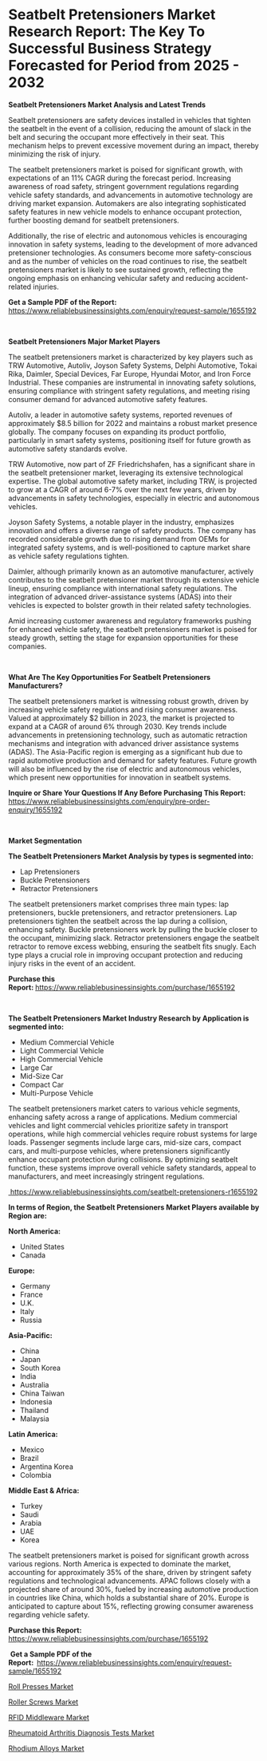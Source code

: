<p><h1>Seatbelt Pretensioners Market Research Report: The Key To Successful Business Strategy Forecasted for Period from 2025 - 2032</h1></p><p><strong>Seatbelt Pretensioners Market Analysis and Latest Trends</strong></p>
<p><p>Seatbelt pretensioners are safety devices installed in vehicles that tighten the seatbelt in the event of a collision, reducing the amount of slack in the belt and securing the occupant more effectively in their seat. This mechanism helps to prevent excessive movement during an impact, thereby minimizing the risk of injury. </p><p>The seatbelt pretensioners market is poised for significant growth, with expectations of an 11% CAGR during the forecast period. Increasing awareness of road safety, stringent government regulations regarding vehicle safety standards, and advancements in automotive technology are driving market expansion. Automakers are also integrating sophisticated safety features in new vehicle models to enhance occupant protection, further boosting demand for seatbelt pretensioners. </p><p>Additionally, the rise of electric and autonomous vehicles is encouraging innovation in safety systems, leading to the development of more advanced pretensioner technologies. As consumers become more safety-conscious and as the number of vehicles on the road continues to rise, the seatbelt pretensioners market is likely to see sustained growth, reflecting the ongoing emphasis on enhancing vehicular safety and reducing accident-related injuries.</p></p>
<p><strong>Get a Sample PDF of the Report:&nbsp;</strong> <a href="https://www.reliablebusinessinsights.com/enquiry/request-sample/1655192?utm_campaign=62&utm_medium=2&utm_source=Github&utm_content=ia&utm_term=07032025&utm_id=seatbelt-pretensioners">https://www.reliablebusinessinsights.com/enquiry/request-sample/1655192</a></p>
<p>&nbsp;</p>
<p><strong>Seatbelt Pretensioners Major Market Players</strong></p>
<p><p>The seatbelt pretensioners market is characterized by key players such as TRW Automotive, Autoliv, Joyson Safety Systems, Delphi Automotive, Tokai Rika, Daimler, Special Devices, Far Europe, Hyundai Motor, and Iron Force Industrial. These companies are instrumental in innovating safety solutions, ensuring compliance with stringent safety regulations, and meeting rising consumer demand for advanced automotive safety features.</p><p>Autoliv, a leader in automotive safety systems, reported revenues of approximately $8.5 billion for 2022 and maintains a robust market presence globally. The company focuses on expanding its product portfolio, particularly in smart safety systems, positioning itself for future growth as automotive safety standards evolve.</p><p>TRW Automotive, now part of ZF Friedrichshafen, has a significant share in the seatbelt pretensioner market, leveraging its extensive technological expertise. The global automotive safety market, including TRW, is projected to grow at a CAGR of around 6-7% over the next few years, driven by advancements in safety technologies, especially in electric and autonomous vehicles.</p><p>Joyson Safety Systems, a notable player in the industry, emphasizes innovation and offers a diverse range of safety products. The company has recorded considerable growth due to rising demand from OEMs for integrated safety systems, and is well-positioned to capture market share as vehicle safety regulations tighten.</p><p>Daimler, although primarily known as an automotive manufacturer, actively contributes to the seatbelt pretensioner market through its extensive vehicle lineup, ensuring compliance with international safety regulations. The integration of advanced driver-assistance systems (ADAS) into their vehicles is expected to bolster growth in their related safety technologies.</p><p>Amid increasing customer awareness and regulatory frameworks pushing for enhanced vehicle safety, the seatbelt pretensioners market is poised for steady growth, setting the stage for expansion opportunities for these companies.</p></p>
<p>&nbsp;</p>
<p><strong>What Are The Key Opportunities For Seatbelt Pretensioners Manufacturers?</strong></p>
<p><p>The seatbelt pretensioners market is witnessing robust growth, driven by increasing vehicle safety regulations and rising consumer awareness. Valued at approximately $2 billion in 2023, the market is projected to expand at a CAGR of around 6% through 2030. Key trends include advancements in pretensioning technology, such as automatic retraction mechanisms and integration with advanced driver assistance systems (ADAS). The Asia-Pacific region is emerging as a significant hub due to rapid automotive production and demand for safety features. Future growth will also be influenced by the rise of electric and autonomous vehicles, which present new opportunities for innovation in seatbelt systems.</p></p>
<p><strong>Inquire or Share Your Questions If Any Before Purchasing This Report:</strong> <a href="https://www.reliablebusinessinsights.com/enquiry/pre-order-enquiry/1655192?utm_campaign=62&utm_medium=2&utm_source=Github&utm_content=ia&utm_term=07032025&utm_id=seatbelt-pretensioners">https://www.reliablebusinessinsights.com/enquiry/pre-order-enquiry/1655192</a></p>
<p>&nbsp;</p>
<p><strong>Market Segmentation</strong></p>
<p><strong>The Seatbelt Pretensioners Market Analysis by types is segmented into:</strong></p>
<p><ul><li>Lap Pretensioners</li><li>Buckle Pretensioners</li><li>Retractor Pretensioners</li></ul></p>
<p><p>The seatbelt pretensioners market comprises three main types: lap pretensioners, buckle pretensioners, and retractor pretensioners. Lap pretensioners tighten the seatbelt across the lap during a collision, enhancing safety. Buckle pretensioners work by pulling the buckle closer to the occupant, minimizing slack. Retractor pretensioners engage the seatbelt retractor to remove excess webbing, ensuring the seatbelt fits snugly. Each type plays a crucial role in improving occupant protection and reducing injury risks in the event of an accident.</p></p>
<p><strong>Purchase this Report:&nbsp;</strong><a href="https://www.reliablebusinessinsights.com/purchase/1655192?utm_campaign=62&utm_medium=2&utm_source=Github&utm_content=ia&utm_term=07032025&utm_id=seatbelt-pretensioners">https://www.reliablebusinessinsights.com/purchase/1655192</a></p>
<p>&nbsp;</p>
<p><strong>The Seatbelt Pretensioners Market Industry Research by Application is segmented into:</strong></p>
<p><ul><li>Medium Commercial Vehicle</li><li>Light Commercial Vehicle</li><li>High Commercial Vehicle</li><li>Large Car</li><li>Mid-Size Car</li><li>Compact Car</li><li>Multi-Purpose Vehicle</li></ul></p>
<p><p>The seatbelt pretensioners market caters to various vehicle segments, enhancing safety across a range of applications. Medium commercial vehicles and light commercial vehicles prioritize safety in transport operations, while high commercial vehicles require robust systems for large loads. Passenger segments include large cars, mid-size cars, compact cars, and multi-purpose vehicles, where pretensioners significantly enhance occupant protection during collisions. By optimizing seatbelt function, these systems improve overall vehicle safety standards, appeal to manufacturers, and meet increasingly stringent regulations.</p></p>
<p><a href="https://www.reliablebusinessinsights.com/seatbelt-pretensioners-r1655192?utm_campaign=62&utm_medium=2&utm_source=Github&utm_content=ia&utm_term=07032025&utm_id=seatbelt-pretensioners">&nbsp;https://www.reliablebusinessinsights.com/seatbelt-pretensioners-r1655192</a></p>
<p><strong>In terms of Region, the Seatbelt Pretensioners Market Players available by Region are:</strong></p>
<p>
    <p> <strong> North America: </strong>
        <ul>
            <li>United States</li>
            <li>Canada</li>
        </ul>
        </p> 
    <p> <strong> Europe: </strong>
        <ul>
            <li>Germany</li>
            <li>France</li>
            <li>U.K.</li>
            <li>Italy</li>
            <li>Russia</li>
        </ul>
        </p> 
    <p> <strong> Asia-Pacific: </strong>
        <ul>
            <li>China</li>
            <li>Japan</li>
            <li>South Korea</li>
            <li>India</li>
            <li>Australia</li>
            <li>China Taiwan</li>
            <li>Indonesia</li>
            <li>Thailand</li>
            <li>Malaysia</li>
        </ul>
        </p> 
    <p> <strong> Latin America: </strong>
        <ul>
            <li>Mexico</li>
            <li>Brazil</li>
            <li>Argentina Korea</li>
            <li>Colombia</li>
        </ul>
        </p> 
    <p> <strong> Middle East & Africa: </strong>
        <ul>
            <li>Turkey</li>
            <li>Saudi</li>
            <li>Arabia</li>
            <li>UAE</li>
            <li>Korea</li>
        </ul>
    </p>
    </p>
<p><p>The seatbelt pretensioners market is poised for significant growth across various regions. North America is expected to dominate the market, accounting for approximately 35% of the share, driven by stringent safety regulations and technological advancements. APAC follows closely with a projected share of around 30%, fueled by increasing automotive production in countries like China, which holds a substantial share of 20%. Europe is anticipated to capture about 15%, reflecting growing consumer awareness regarding vehicle safety.</p></p>
<p><strong>Purchase this Report: </strong><a href="https://www.reliablebusinessinsights.com/purchase/1655192?utm_campaign=62&utm_medium=2&utm_source=Github&utm_content=ia&utm_term=07032025&utm_id=seatbelt-pretensioners">https://www.reliablebusinessinsights.com/purchase/1655192</a></p>
<p>&nbsp;<strong>Get a Sample PDF of the Report:&nbsp;&nbsp;</strong><a href="https://www.reliablebusinessinsights.com/enquiry/request-sample/1655192?utm_campaign=62&utm_medium=2&utm_source=Github&utm_content=ia&utm_term=07032025&utm_id=seatbelt-pretensioners">https://www.reliablebusinessinsights.com/enquiry/request-sample/1655192</a></p>
<p><strong></strong></p>
<p><p><a href="https://github.com/dovbusmrking/Market-Research-Report-List-1/blob/main/roll-presses-market.md?utm_campaign=62&utm_medium=2&utm_source=Github&utm_content=ia&utm_term=07032025&utm_id=seatbelt-pretensioners">Roll Presses Market</a></p><p><a href="https://github.com/ghimergela93/Market-Research-Report-List-1/blob/main/roller-screws-market.md?utm_campaign=62&utm_medium=2&utm_source=Github&utm_content=ia&utm_term=07032025&utm_id=seatbelt-pretensioners">Roller Screws Market</a></p><p><a href="https://github.com/pichuaadh0/Market-Research-Report-List-1/blob/main/rfid-middleware-market.md?utm_campaign=62&utm_medium=2&utm_source=Github&utm_content=ia&utm_term=07032025&utm_id=seatbelt-pretensioners">RFID Middleware Market</a></p><p><a href="https://github.com/lemiranajd/Market-Research-Report-List-1/blob/main/rheumatoid-arthritis-diagnosis-tests-market.md?utm_campaign=62&utm_medium=2&utm_source=Github&utm_content=ia&utm_term=07032025&utm_id=seatbelt-pretensioners">Rheumatoid Arthritis Diagnosis Tests Market</a></p><p><a href="https://github.com/ogbadujonito22/Market-Research-Report-List-1/blob/main/rhodium-alloys-market.md?utm_campaign=62&utm_medium=2&utm_source=Github&utm_content=ia&utm_term=07032025&utm_id=seatbelt-pretensioners">Rhodium Alloys Market</a></p></p>